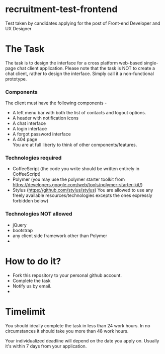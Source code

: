 # recruitment-test-frontend
Test taken by candidates applying for the post of Front-end Developer and UX Designer

# The Task
The task is to design the interface for a cross platform web-based single-page chat client application. Please note that the task is NOT to create a chat client, rather to design the interface. Simply call it a non-functional prototype.

### Components
The client must have the following components - 
* A left menu bar with both the list of contacts and logout options.
* A header with notification icons
* A chat interface
* A login interface
* A forgot password interface
* A 404 page  
You are at full liberty to think of other components/features.

### Technologies required
* CoffeeScript (the code you write should be written entirely in CoffeeScript)
* Polymer (you may use the polymer starter toolkit from https://developers.google.com/web/tools/polymer-starter-kit/)
* Stylus (https://github.com/stylus/stylus)
You are allowed to use any freely available resources/technologies excepts the ones expressly forbidden below)

### Technologies NOT allowed
* jQuery
* bootstrap
* any client side framework other than Polymer
* 

# How to do it?
* Fork this repository to your personal github account.
* Complete the task
* Notify us by email.
* 

# Timelimit
You should ideally complete the task in less than 24 work hours. In no circumstances it should take you more than 48 work hours.

Your individualized deadline will depend on the date you apply on. Usually it's within 7 days from your application.

